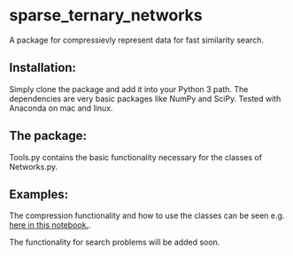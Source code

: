 # sparse_ternary_networks
A package for compressievly represent data for fast similarity search.

## Installation:
Simply clone the package and add it into your Python 3 path.
The dependencies are very basic packages like NumPy and SciPy. Tested with Anaconda on mac and linux.

## The package:
Tools.py contains the basic functionality necessary for the classes of Networks.py.

## Examples:
The compression functionality and how to use the classes can be seen e.g. [here in this notebook.](https://github.com/sssohrab/DSW2018/blob/master/Correlated_sources.ipynb).

The functionality for search problems will be added soon.
